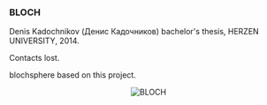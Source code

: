 ### BLOCH
Denis Kadochnikov (Денис Кадочников) bachelor's thesis, HERZEN UNIVERSITY, 2014. 

Contacts lost.

blochsphere based on this project.
<p align="center">
 <img alt="BLOCH" src="https://user-images.githubusercontent.com/63150311/169535330-00318867-a33e-4bc2-95f5-e65f277ca767.png">
 </p>

